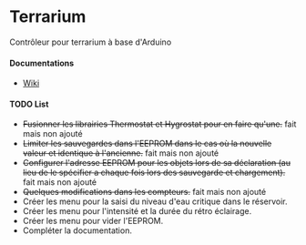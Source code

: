 Terrarium
===================
Contrôleur pour terrarium à base d'Arduino
#### Documentations
* [Wiki](https://github.com/artnod78/Terrarium/wiki)

#### TODO List
* ~~Fusionner les librairies Thermostat et Hygrostat pour en faire qu'une.~~ fait mais non ajouté
* ~~Limiter les sauvegardes dans l'EEPROM dans le cas où la nouvelle valeur et identique à l'ancienne.~~ fait mais non ajouté
* ~~Configurer l'adresse EEPROM pour les objets lors de sa déclaration (au lieu de le spécifier a chaque fois lors des sauvegarde et chargement).~~ fait mais non ajouté
* ~~Quelques modifications dans les compteurs.~~ fait mais non ajouté
* Créer les menu pour la saisi du niveau d'eau critique dans le réservoir.
* Créer les menu pour l'intensité et la durée du rétro éclairage.
* Créer les menu pour vider l'EEPROM.
* Compléter la documentation.
